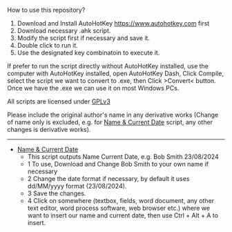 How to use this repository?

1. Download and Install AutoHotKey https://www.autohotkey.com first
2. Download necessary .ahk script.
3. Modify the script first if necessary and save it.
4. Double click to run it.
5. Use the designated key combinatoin to execute it.

If prefer to run the script directly without AutoHotKey installed, use the computer with AutoHotKey installed, open AutoHotKey Dash, Click Compile, select the script we want to convert to .exe, then Click >Convert< button. Once we have the .exe we can use it on most Windows PCs.

All scripts are licensed under [GPLv3](https://github.com/coddec/AutoHotkey-scripts/tree/main?tab=GPL-3.0-1-ov-file#readme)

Please include the original author's name in any derivative works (Change of name only is excluded, e.g. for [Name & Current Date](https://github.com/coddec/AutoHotkey-scripts/tree/main/Name%20%26%20Current%20Date) script, any other changes is derivative works).

---

- [Name & Current Date](https://github.com/coddec/AutoHotkey-scripts/tree/main/Name%20%26%20Current%20Date)
  - This script outputs Name Current Date, e.g. Bob Smith 23/08/2024
  - 1 To use, Download and Change Bob Smith to your own name if necessary
  - 2 Change the date format if necessary, by default it uses dd/MM/yyyy format (23/08/2024).
  - 3 Save the changes.
  - 4 Click on somewhere (textbox, fields, word document, any other text editor, word process software, web browser etc.) where we want to insert our name and current date, then use Ctrl + Alt + A to insert.
